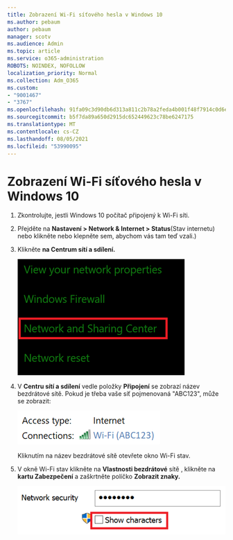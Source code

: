 ```yaml
---
title: Zobrazení Wi-Fi síťového hesla v Windows 10
ms.author: pebaum
author: pebaum
manager: scotv
ms.audience: Admin
ms.topic: article
ms.service: o365-administration
ROBOTS: NOINDEX, NOFOLLOW
localization_priority: Normal
ms.collection: Adm_O365
ms.custom:
- "9001467"
- "3767"
ms.openlocfilehash: 91fa09c3d90db6d313a811c2b78a2feda4b001f48f7914c0d6e2b81627400fbc
ms.sourcegitcommit: b5f7da89a650d2915dc652449623c78be6247175
ms.translationtype: MT
ms.contentlocale: cs-CZ
ms.lasthandoff: 08/05/2021
ms.locfileid: "53990095"
---
```

# <a name="view-wi-fi-network-password-in-windows-10"></a>Zobrazení Wi-Fi síťového hesla v Windows 10

1. Zkontrolujte, jestli Windows 10 počítač připojený k Wi-Fi síti.

2. Přejděte na **Nastavení > Network & Internet > Status**(Stav internetu) [](ms-settings:network?activationSource=GetHelp) nebo klikněte nebo klepněte sem, abychom vás tam teď vzali.)

3. Klikněte **na Centrum sítí a sdílení.**

    ![Centrum sítí a sdílení.](media/network-sharing-center.png)

4. V **Centru sítí a sdílení** vedle položky **Připojení** se zobrazí název bezdrátové sítě. Pokud je třeba vaše síť pojmenovaná "ABC123", může se zobrazit:

    ![Síťová připojení.](media/network-connections.png)

    Kliknutím na název bezdrátové sítě otevřete okno Wi-Fi stav. 

5. V okně Wi-Fi stav klikněte na **Vlastnosti bezdrátové** sítě , klikněte na **kartu Zabezpečení** a zaškrtněte políčko **Zobrazit znaky.**

    ![Zobrazení Wi-Fi znaků hesla](media/show-password-characters.png)

